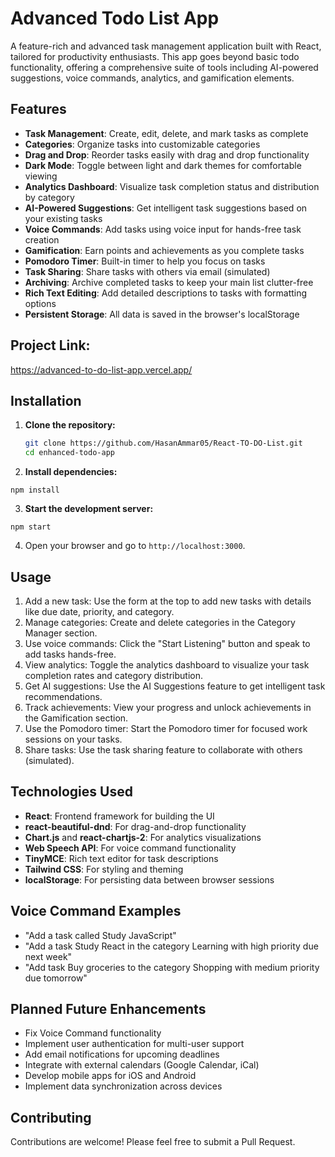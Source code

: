 # **Advanced Todo List App**

A feature-rich and advanced task management application built with React, tailored for productivity enthusiasts. This app goes beyond basic todo functionality, offering a comprehensive suite of tools including AI-powered suggestions, voice commands, analytics, and gamification elements.

## **Features**

- **Task Management**: Create, edit, delete, and mark tasks as complete
- **Categories**: Organize tasks into customizable categories
- **Drag and Drop**: Reorder tasks easily with drag and drop functionality
- **Dark Mode**: Toggle between light and dark themes for comfortable viewing
- **Analytics Dashboard**: Visualize task completion status and distribution by category
- **AI-Powered Suggestions**: Get intelligent task suggestions based on your existing tasks
- **Voice Commands**: Add tasks using voice input for hands-free task creation
- **Gamification**: Earn points and achievements as you complete tasks
- **Pomodoro Timer**: Built-in timer to help you focus on tasks
- **Task Sharing**: Share tasks with others via email (simulated)
- **Archiving**: Archive completed tasks to keep your main list clutter-free
- **Rich Text Editing**: Add detailed descriptions to tasks with formatting options
- **Persistent Storage**: All data is saved in the browser's localStorage

## **Project Link:**
https://advanced-to-do-list-app.vercel.app/

## **Installation**

1. **Clone the repository:**

   ```bash
   git clone https://github.com/HasanAmmar05/React-TO-DO-List.git
   cd enhanced-todo-app
   ```

2. **Install dependencies:**

```shellscript
npm install
```


3. **Start the development server:**

```shellscript
npm start
```


4. Open your browser and go to `http://localhost:3000`.


## **Usage**

1. Add a new task: Use the form at the top to add new tasks with details like due date, priority, and category.
2. Manage categories: Create and delete categories in the Category Manager section.
3. Use voice commands: Click the "Start Listening" button and speak to add tasks hands-free.
4. View analytics: Toggle the analytics dashboard to visualize your task completion rates and category distribution.
5. Get AI suggestions: Use the AI Suggestions feature to get intelligent task recommendations.
6. Track achievements: View your progress and unlock achievements in the Gamification section.
7. Use the Pomodoro timer: Start the Pomodoro timer for focused work sessions on your tasks.
8. Share tasks: Use the task sharing feature to collaborate with others (simulated).


## **Technologies Used**

- **React**: Frontend framework for building the UI
- **react-beautiful-dnd**: For drag-and-drop functionality
- **Chart.js** and **react-chartjs-2**: For analytics visualizations
- **Web Speech API**: For voice command functionality
- **TinyMCE**: Rich text editor for task descriptions
- **Tailwind CSS**: For styling and theming
- **localStorage**: For persisting data between browser sessions


## **Voice Command Examples**

- "Add a task called Study JavaScript"
- "Add a task Study React in the category Learning with high priority due next week"
- "Add task Buy groceries to the category Shopping with medium priority due tomorrow"


## **Planned Future Enhancements**

- Fix Voice Command functionality
- Implement user authentication for multi-user support
- Add email notifications for upcoming deadlines
- Integrate with external calendars (Google Calendar, iCal)
- Develop mobile apps for iOS and Android
- Implement data synchronization across devices


## **Contributing**

Contributions are welcome! Please feel free to submit a Pull Request.


